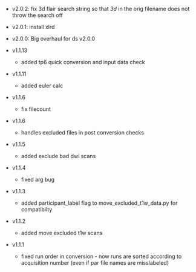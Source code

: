* v2.0.2: fix 3d flair search string so that *3d* in the orig filename does not throw the search off
* v2.0.1: install xlrd
* v2.0.0: Big overhaul for ds v2.0.0

* v1.1.13
    * added tp6 quick conversion and input data check

* v1.1.11
    * added euler calc

* v1.1.6
  * fix filecount

* v1.1.6
    * handles excluded files in post conversion checks

* v1.1.5
    * added exclude bad dwi scans

* v1.1.4
    * fixed arg bug

* v1.1.3
    * added participant_label flag to move_excluded_t1w_data.py for compatibilty

* v1.1.2
    * added move excluded t1w scans

* v1.1.1
    * fixed run order in conversion - now runs are sorted according to acquisition number
    (even if par file names are misslabeled)
